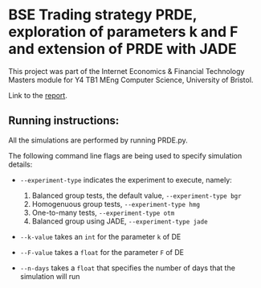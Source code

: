 # BSE Trading strategy PRDE, exploration of parameters k and F and extension of PRDE with JADE

This project was part of the Internet Economics & Financial Technology Masters module for Y4 TB1 MEng Computer Science, University of Bristol.

Link to the [report](ieft_report_fz19792.pdf).

## Running instructions:

All the simulations are performed by running PRDE.py.

The following command line flags are being used to specify simulation details:
- `--experiment-type` indicates the experiment to execute, namely:
  1. Balanced group tests, the default value, `--experiment-type bgr`
  2. Homogenuous group tests, `--experiment-type hmg`
  3. One-to-many tests, `--experiment-type otm`
  4. Balanced group using JADE, `--experiment-type jade`
  
- `--k-value` takes an `int` for the parameter `k` of DE
- `--F-value` takes a `float` for the parameter `F` of DE
- `--n-days` takes a `float` that specifies the number of days that the simulation will run
